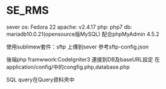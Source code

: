 # SE_RMS

sever os: Fedora 22
apache: v2.4.17
php: php7
db: mariadb10.0.21(opensource版MySQL) 配合phpMyAdmin 4.5.2

使用sublimew套件：sftp 上傳到sever 參考sftp-config.json

後端php framwwork:CodeIgniter3
連接到DB及baseURL設定 在application/config/中的congfig.php,database.php

SQL query在Query資料夾中
